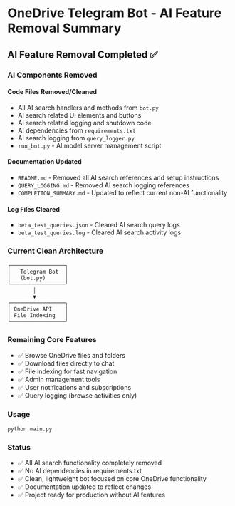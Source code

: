 # OneDrive Telegram Bot - AI Feature Removal Summary

## AI Feature Removal Completed ✅

### AI Components Removed

#### Code Files Removed/Cleaned
- All AI search handlers and methods from `bot.py`
- AI search related UI elements and buttons
- AI search related logging and shutdown code
- AI dependencies from `requirements.txt`
- AI search logging from `query_logger.py`
- `run_bot.py` - AI model server management script

#### Documentation Updated
- `README.md` - Removed all AI search references and setup instructions
- `QUERY_LOGGING.md` - Removed AI search logging references
- `COMPLETION_SUMMARY.md` - Updated to reflect current non-AI functionality

#### Log Files Cleared
- `beta_test_queries.json` - Cleared AI search query logs
- `beta_test_queries.log` - Cleared AI search activity logs

### Current Clean Architecture
```
┌─────────────────┐
│   Telegram Bot  │
│   (bot.py)      │
└─────────────────┘
        │
        ▼
┌─────────────────┐
│ OneDrive API    │
│ File Indexing   │
└─────────────────┘
```

### Remaining Core Features
- ✅ Browse OneDrive files and folders
- ✅ Download files directly to chat
- ✅ File indexing for fast navigation
- ✅ Admin management tools
- ✅ User notifications and subscriptions
- ✅ Query logging (browse activities only)

### Usage
```bash
python main.py
```

### Status
- ✅ All AI search functionality completely removed
- ✅ No AI dependencies in requirements.txt
- ✅ Clean, lightweight bot focused on core OneDrive functionality
- ✅ Documentation updated to reflect changes
- ✅ Project ready for production without AI features
